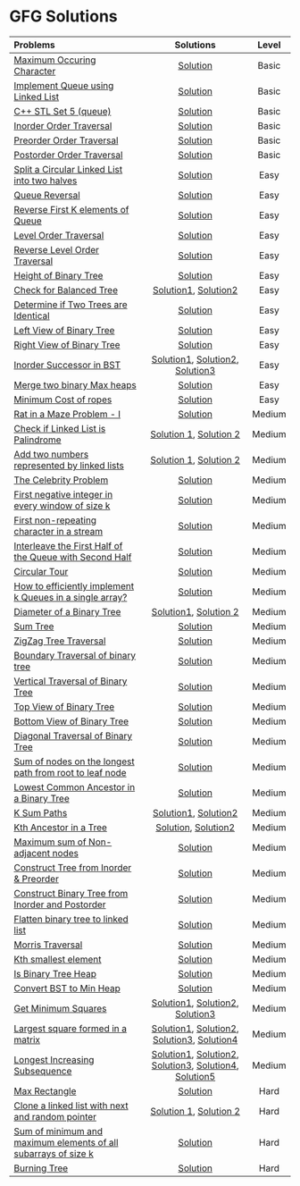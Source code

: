 # GFG Solutions

|  Problems  |  Solutions  |  Level  |
|:-----------|:-----------:|:-------:|
|  [Maximum Occuring Character](https://practice.geeksforgeeks.org/problems/maximum-occuring-character-1587115620/1)  |  [Solution](https://github.com/kishanrajput23/Love-Babbar-CPP-DSA-Course/blob/main/Lectures/Lecture_22/Lecture_Codes/maximum_occuring_character.cpp)  |  Basic  |
|  [Implement Queue using Linked List](https://www.geeksforgeeks.org/problems/implement-queue-using-linked-list/1)  |  [Solution](https://github.com/kishanrajput23/Love-Babbar-CPP-DSA-Course/blob/main/Lectures/Lecture_60/Lecture_Codes/implement_queue_using_linked_list.cpp)  |  Basic  |
|  [C++ STL Set 5 (queue)](https://www.geeksforgeeks.org/problems/c-stl-set-5-queue/1)  |  [Solution](https://github.com/kishanrajput23/Love-Babbar-CPP-DSA-Course/blob/main/Lectures/Lecture_60/Lecture_Codes/c%2B%2B_stl_set_5_queue.cpp)  |  Basic  |
|  [Inorder Order Traversal](https://www.geeksforgeeks.org/problems/inorder-traversal/1)  |  [Solution](https://github.com/kishanrajput23/Love-Babbar-CPP-DSA-Course/blob/main/Lectures/Lecture_62/Lecture_Codes/implementation_of_binary_tree.cpp)  |  Basic  |
|  [Preorder Order Traversal](https://www.geeksforgeeks.org/problems/preorder-traversal/1)  |  [Solution](https://github.com/kishanrajput23/Love-Babbar-CPP-DSA-Course/blob/main/Lectures/Lecture_62/Lecture_Codes/implementation_of_binary_tree.cpp)  |  Basic  |
 |  [Postorder Order Traversal](https://www.geeksforgeeks.org/problems/postorder-traversal/1)  |  [Solution](https://github.com/kishanrajput23/Love-Babbar-CPP-DSA-Course/blob/main/Lectures/Lecture_62/Lecture_Codes/implementation_of_binary_tree.cpp)  |  Basic  |
|  [Split a Circular Linked List into two halves](https://www.geeksforgeeks.org/problems/split-a-circular-linked-list-into-two-halves/1)  |  [Solution](https://github.com/kishanrajput23/Love-Babbar-CPP-DSA-Course/blob/main/Lectures/Lecture_48/Homework/split_a_circular_linked_list_into_two_halves.cpp)  |  Easy  |
|  [Queue Reversal](https://www.geeksforgeeks.org/problems/queue-reversal/1)  |  [Solution](https://github.com/kishanrajput23/Love-Babbar-CPP-DSA-Course/blob/main/Lectures/Lecture_61/Lecture_Codes/queue_reversal.cpp)  |  Easy  |
|  [Reverse First K elements of Queue](https://www.geeksforgeeks.org/problems/reverse-first-k-elements-of-queue/1)  |  [Solution](https://github.com/kishanrajput23/Love-Babbar-CPP-DSA-Course/blob/main/Lectures/Lecture_61/Lecture_Codes/reverse_first_k_elements_of_queue.cpp)  |  Easy  |
|  [Level Order Traversal](https://www.geeksforgeeks.org/problems/level-order-traversal/1)  |  [Solution](https://github.com/kishanrajput23/Love-Babbar-CPP-DSA-Course/blob/main/Lectures/Lecture_62/Lecture_Codes/level_order_traversal.cpp)  |  Easy  |
|  [Reverse Level Order Traversal](https://www.geeksforgeeks.org/problems/reverse-level-order-traversal/1)  |  [Solution](https://github.com/kishanrajput23/Love-Babbar-CPP-DSA-Course/blob/main/Lectures/Lecture_62/Homework/reverse_level_order_traversal.cpp)  |  Easy  |
|  [Height of Binary Tree](https://www.geeksforgeeks.org/problems/height-of-binary-tree/1)  |  [Solution](https://github.com/kishanrajput23/Love-Babbar-CPP-DSA-Course/blob/main/Lectures/Lecture_63/Lecture_Codes/height_of_binary_tree.cpp)  |  Easy  |
|  [Check for Balanced Tree](https://www.geeksforgeeks.org/problems/check-for-balanced-tree/1)  |  [Solution1](https://github.com/kishanrajput23/Love-Babbar-CPP-DSA-Course/blob/main/Lectures/Lecture_63/Lecture_Codes/check_for_balanced_tree_approach1.cpp), [Solution2](https://github.com/kishanrajput23/Love-Babbar-CPP-DSA-Course/blob/main/Lectures/Lecture_63/Lecture_Codes/check_for_balanced_tree_approach2.cpp)  |  Easy  |
|  [Determine if Two Trees are Identical](https://www.geeksforgeeks.org/problems/determine-if-two-trees-are-identical/1)  |  [Solution](https://github.com/kishanrajput23/Love-Babbar-CPP-DSA-Course/blob/main/Lectures/Lecture_63/Lecture_Codes/determine_if_two_trees_are_identical.cpp)  |  Easy  |
|  [Left View of Binary Tree](https://www.geeksforgeeks.org/problems/left-view-of-binary-tree/1)  |  [Solution](https://github.com/kishanrajput23/Love-Babbar-CPP-DSA-Course/blob/main/Lectures/Lecture_64/Lecture_Codes/left_view_of_binary_tree.cpp)  |  Easy  |
|  [Right View of Binary Tree](https://www.geeksforgeeks.org/problems/right-view-of-binary-tree/1)  |  [Solution](https://github.com/kishanrajput23/Love-Babbar-CPP-DSA-Course/blob/main/Lectures/Lecture_64/Lecture_Codes/right_view_of_binary_tree.cpp)  |  Easy  |
|  [Inorder Successor in BST](https://www.geeksforgeeks.org/problems/inorder-successor-in-bst/1?)  |  [Solution1](https://github.com/kishanrajput23/Love-Babbar-CPP-DSA-Course/blob/main/Lectures/Lecture_69/Homework/inorder_successor_in_bst_approach_1.cpp), [Solution2](https://github.com/kishanrajput23/Love-Babbar-CPP-DSA-Course/blob/main/Lectures/Lecture_69/Homework/inorder_successor_in_bst_approach_2.cpp), [Solution3](https://github.com/kishanrajput23/Love-Babbar-CPP-DSA-Course/blob/main/Lectures/Lecture_69/Homework/inorder_successor_in_bst_approach_3.cpp)  |  Easy  |
|  [Merge two binary Max heaps](https://www.geeksforgeeks.org/problems/merge-two-binary-max-heap0144/1)  |  [Solution](https://github.com/kishanrajput23/Love-Babbar-CPP-DSA-Course/blob/main/Lectures/Lecture_75/Lecture_Codes/merge_two_binary_max_heaps.cpp)  |  Easy  |
|  [Minimum Cost of ropes](https://www.geeksforgeeks.org/problems/minimum-cost-of-ropes-1587115620/1)  |  [Solution](https://github.com/kishanrajput23/Love-Babbar-CPP-DSA-Course/blob/main/Lectures/Lecture_75/Lecture_Codes/minimum_cost_of_ropes.cpp)  |  Easy  |
|  [Rat in a Maze Problem - I](https://practice.geeksforgeeks.org/problems/rat-in-a-maze-problem/1)  |  [Solution](https://github.com/kishanrajput23/Love-Babbar-CPP-DSA-Course/blob/main/Lectures/Lecture_40/Lecture_Codes/rat_in_a_maze_problem_I.cpp)  |  Medium  |
|  [Check if Linked List is Palindrome](https://www.geeksforgeeks.org/problems/check-if-linked-list-is-pallindrome/1)  |  [Solution 1](https://github.com/kishanrajput23/Love-Babbar-CPP-DSA-Course/blob/main/Lectures/Lecture_50/Lecture_Codes/check_if_linked_list_is_palindrome_approach-1.cpp), [Solution 2](https://github.com/kishanrajput23/Love-Babbar-CPP-DSA-Course/blob/main/Lectures/Lecture_50/Lecture_Codes/check_if_linked_list_is_palindrome_approach-2.cpp)  |  Medium  |
|  [Add two numbers represented by linked lists](https://www.geeksforgeeks.org/problems/add-two-numbers-represented-by-linked-lists/1)  |  [Solution 1](https://github.com/kishanrajput23/Love-Babbar-CPP-DSA-Course/blob/main/Lectures/Lecture_51/Lecture_Codes/add_two_numbers_represented_by_linked_lists_approach-1.cpp), [Solution 2](https://github.com/kishanrajput23/Love-Babbar-CPP-DSA-Course/blob/main/Lectures/Lecture_51/Lecture_Codes/add_two_numbers_represented_by_linked_lists_approach-2.cpp)  |  Medium  |
|  [The Celebrity Problem](https://www.geeksforgeeks.org/problems/the-celebrity-problem/1)  |  [Solution](https://github.com/kishanrajput23/Love-Babbar-CPP-DSA-Course/blob/main/Lectures/Lecture_57/Lecture_Codes/the_celebrity_problem.cpp)  |  Medium  |
|  [First negative integer in every window of size k](https://www.geeksforgeeks.org/problems/first-negative-integer-in-every-window-of-size-k3345/1)  |  [Solution](https://github.com/kishanrajput23/Love-Babbar-CPP-DSA-Course/blob/main/Lectures/Lecture_61/Lecture_Codes/first_negative_integer_in_every_window_of_size_k.cpp)  |  Medium  |
|  [First non-repeating character in a stream](https://www.geeksforgeeks.org/problems/first-non-repeating-character-in-a-stream1216/1)  |  [Solution](https://github.com/kishanrajput23/Love-Babbar-CPP-DSA-Course/blob/main/Lectures/Lecture_61/Lecture_Codes/first_non_repeating_character_in_a_stream.cpp)  |  Medium  |
|  [Interleave the First Half of the Queue with Second Half](https://www.geeksforgeeks.org/problems/interleave-the-first-half-of-the-queue-with-second-half/1)  |  [Solution](https://github.com/kishanrajput23/Love-Babbar-CPP-DSA-Course/blob/main/Lectures/Lecture_61/Lecture_Codes/interleave_the_first_half_of_the_queue_with_second_half.cpp)  |  Medium  |
|  [Circular Tour](https://www.geeksforgeeks.org/problems/circular-tour-1587115620/1)  |  [Solution](https://github.com/kishanrajput23/Love-Babbar-CPP-DSA-Course/blob/main/Lectures/Lecture_61/Lecture_Codes/circular_tour.cpp)  |  Medium  |
|  [How to efficiently implement k Queues in a single array?](https://www.geeksforgeeks.org/efficiently-implement-k-queues-single-array/)  |  [Solution](https://github.com/kishanrajput23/Love-Babbar-CPP-DSA-Course/blob/main/Lectures/Lecture_61/Lecture_Codes/kqueue.cpp)  |  Medium  |
|  [Diameter of a Binary Tree](https://www.geeksforgeeks.org/problems/diameter-of-binary-tree/1)  |  [Solution1](https://github.com/kishanrajput23/Love-Babbar-CPP-DSA-Course/blob/main/Lectures/Lecture_63/Lecture_Codes/diameter_of_a_binary_tree_approach1.cpp), [Solution 2](https://github.com/kishanrajput23/Love-Babbar-CPP-DSA-Course/blob/main/Lectures/Lecture_63/Lecture_Codes/diameter_of_a_binary_tree_approach2.cpp)  |  Medium  |
|  [Sum Tree](https://www.geeksforgeeks.org/problems/sum-tree/1)  |  [Solution](https://github.com/kishanrajput23/Love-Babbar-CPP-DSA-Course/blob/main/Lectures/Lecture_63/Lecture_Codes/sum_tree.cpp)  |  Medium  |
|  [ZigZag Tree Traversal](https://www.geeksforgeeks.org/problems/zigzag-tree-traversal/1)  |  [Solution](https://github.com/kishanrajput23/Love-Babbar-CPP-DSA-Course/blob/main/Lectures/Lecture_64/Lecture_Codes/zig_zag_tree_traversal.cpp)  |  Medium  |
|  [Boundary Traversal of binary tree](https://www.geeksforgeeks.org/problems/boundary-traversal-of-binary-tree/1)  |  [Solution](https://github.com/kishanrajput23/Love-Babbar-CPP-DSA-Course/blob/main/Lectures/Lecture_64/Lecture_Codes/boundary_traversal_of_binary_tree.cpp)  |  Medium  |
|  [Vertical Traversal of Binary Tree](https://www.geeksforgeeks.org/problems/print-a-binary-tree-in-vertical-order/1)  |  [Solution](https://github.com/kishanrajput23/Love-Babbar-CPP-DSA-Course/blob/main/Lectures/Lecture_64/Lecture_Codes/vertical_traversal_of_binary_tree.cpp)  |  Medium  |
|  [Top View of Binary Tree](https://www.geeksforgeeks.org/problems/top-view-of-binary-tree/1)  |  [Solution](https://github.com/kishanrajput23/Love-Babbar-CPP-DSA-Course/blob/main/Lectures/Lecture_64/Lecture_Codes/top_view_of_binary_tree.cpp)  |  Medium  |
|  [Bottom View of Binary Tree](https://www.geeksforgeeks.org/problems/bottom-view-of-binary-tree/1)  |  [Solution](https://github.com/kishanrajput23/Love-Babbar-CPP-DSA-Course/blob/main/Lectures/Lecture_64/Lecture_Codes/bottom_view_of_binary_tree.cpp)  |  Medium  |
|  [Diagonal Traversal of Binary Tree](https://www.geeksforgeeks.org/problems/diagonal-traversal-of-binary-tree/1)  |  [Solution](https://github.com/kishanrajput23/Love-Babbar-CPP-DSA-Course/blob/main/Lectures/Lecture_64/Lecture_Codes/diagonal_traversal_of_binary_tree.cpp)  |  Medium  |
|  [Sum of nodes on the longest path from root to leaf node](https://www.geeksforgeeks.org/problems/sum-of-the-longest-bloodline-of-a-tree/1)  |  [Solution](https://github.com/kishanrajput23/Love-Babbar-CPP-DSA-Course/blob/main/Lectures/Lecture_65/Lecture_Codes/sum_of_nodes_on_the_longest_path_from_root_to_leaf_node.cpp)  |  Medium  |
|  [Lowest Common Ancestor in a Binary Tree](https://www.geeksforgeeks.org/problems/lowest-common-ancestor-in-a-binary-tree/1)  |  [Solution](https://github.com/kishanrajput23/Love-Babbar-CPP-DSA-Course/blob/main/Lectures/Lecture_65/Lecture_Codes/lowest_common_ancestor_in_a_binary_tree.cpp)  |  Medium  |
|  [K Sum Paths](https://www.geeksforgeeks.org/problems/k-sum-paths/1)  |  [Solution1](https://github.com/kishanrajput23/Love-Babbar-CPP-DSA-Course/blob/main/Lectures/Lecture_65/Lecture_Codes/k_sum_paths_approach_1.cpp), [Solution2](https://github.com/kishanrajput23/Love-Babbar-CPP-DSA-Course/blob/main/Lectures/Lecture_65/Lecture_Codes/k_sum_paths_approach_2.cpp)  |  Medium  |
|  [Kth Ancestor in a Tree](https://www.geeksforgeeks.org/problems/kth-ancestor-in-a-tree/1)  |  [Solution](https://github.com/kishanrajput23/Love-Babbar-CPP-DSA-Course/blob/main/Lectures/Lecture_65/Lecture_Codes/kth_ancestor_in_a_tree_approach_1.cpp), [Solution2](https://github.com/kishanrajput23/Love-Babbar-CPP-DSA-Course/blob/main/Lectures/Lecture_65/Lecture_Codes/kth_ancestor_in_a_tree_approach_2.cpp)  |  Medium  |
|  [Maximum sum of Non-adjacent nodes](https://www.geeksforgeeks.org/problems/maximum-sum-of-non-adjacent-nodes/1)  |  [Solution](https://github.com/kishanrajput23/Love-Babbar-CPP-DSA-Course/blob/main/Lectures/Lecture_65/Lecture_Codes/maximum_sum_of_non_adjacent_nodes.cpp)  |  Medium  |
|  [Construct Tree from Inorder & Preorder](https://www.geeksforgeeks.org/problems/construct-tree-1/1)  |  [Solution](https://github.com/kishanrajput23/Love-Babbar-CPP-DSA-Course/blob/main/Lectures/Lecture_66/Lecture_Codes/construct_tree_from_inorder_and_preorder.cpp)  |  Medium  |
|  [Construct Binary Tree from Inorder and Postorder](https://www.geeksforgeeks.org/problems/tree-from-postorder-and-inorder/1)  |  [Solution](https://github.com/kishanrajput23/Love-Babbar-CPP-DSA-Course/blob/main/Lectures/Lecture_66/Lecture_Codes/construct_binary_tree_from_inorder_and_postorder.cpp)  |  Medium  |
|  [Flatten binary tree to linked list](https://www.geeksforgeeks.org/problems/flatten-binary-tree-to-linked-list/1)  |  [Solution](https://github.com/kishanrajput23/Love-Babbar-CPP-DSA-Course/blob/main/Lectures/Lecture_68/Lecture_Codes/flatten_binary_tree_to_linked_list.cpp)  |  Medium  |
|  [Morris Traversal](https://www.geeksforgeeks.org/inorder-tree-traversal-without-recursion-and-without-stack/)  |  [Solution](https://github.com/kishanrajput23/Love-Babbar-CPP-DSA-Course/blob/main/Lectures/Lecture_68/Homework/morris_taversal.cpp)  |  Medium  |
|  [Kth smallest element](https://www.geeksforgeeks.org/problems/kth-smallest-element5635/1)  |  [Solution](https://github.com/kishanrajput23/Love-Babbar-CPP-DSA-Course/blob/main/Lectures/Lecture_75/Lecture_Codes/kth_smallest_element.cpp)  |  Medium  |
|  [Is Binary Tree Heap](https://www.geeksforgeeks.org/problems/is-binary-tree-heap/1)  |  [Solution](https://github.com/kishanrajput23/Love-Babbar-CPP-DSA-Course/blob/main/Lectures/Lecture_75/Lecture_Codes/is_binary_tree_heap.cpp)  |  Medium  |
|  [Convert BST to Min Heap](https://www.geeksforgeeks.org/convert-bst-min-heap/)  |  [Solution](https://github.com/kishanrajput23/Love-Babbar-CPP-DSA-Course/blob/main/Lectures/Lecture_75/Lecture_Codes/convert_bst_to_min_heap.cpp)  |  Medium  |
|  [Get Minimum Squares](https://www.geeksforgeeks.org/problems/get-minimum-squares0538/1)  |  [Solution1](https://github.com/kishanrajput23/Love-Babbar-CPP-DSA-Course/blob/main/Lectures/Lecture_112/Lecture_Codes/get_minimum_squares_1.cpp), [Solution2](https://github.com/kishanrajput23/Love-Babbar-CPP-DSA-Course/blob/main/Lectures/Lecture_112/Lecture_Codes/get_minimum_squares_2.cpp), [Solution3](https://github.com/kishanrajput23/Love-Babbar-CPP-DSA-Course/blob/main/Lectures/Lecture_112/Lecture_Codes/get_minimum_squares_3.cpp)  |  Medium  |
|  [Largest square formed in a matrix](https://www.geeksforgeeks.org/problems/largest-square-formed-in-a-matrix0806/1)  |  [Solution1](https://github.com/kishanrajput23/Love-Babbar-CPP-DSA-Course/blob/main/Lectures/Lecture_115/Lecture_Codes/largest_square_formed_in_a_matrix_1.cpp), [Solution2](https://github.com/kishanrajput23/Love-Babbar-CPP-DSA-Course/blob/main/Lectures/Lecture_115/Lecture_Codes/largest_square_formed_in_a_matrix_2.cpp), [Solution3](https://github.com/kishanrajput23/Love-Babbar-CPP-DSA-Course/blob/main/Lectures/Lecture_115/Lecture_Codes/largest_square_formed_in_a_matrix_3.cpp), [Solution4](https://github.com/kishanrajput23/Love-Babbar-CPP-DSA-Course/blob/main/Lectures/Lecture_115/Lecture_Codes/largest_square_formed_in_a_matrix_4.cpp)  |  Medium  |
|  [Longest Increasing Subsequence](https://www.geeksforgeeks.org/problems/longest-increasing-subsequence-1587115620/1)  |  [Solution1](https://github.com/kishanrajput23/Love-Babbar-CPP-DSA-Course/blob/main/Lectures/Lecture_119/Lecture_Codes/longest_increasing_subsequence_1.cpp), [Solution2](https://github.com/kishanrajput23/Love-Babbar-CPP-DSA-Course/blob/main/Lectures/Lecture_119/Lecture_Codes/longest_increasing_subsequence_2.cpp), [Solution3](https://github.com/kishanrajput23/Love-Babbar-CPP-DSA-Course/blob/main/Lectures/Lecture_119/Lecture_Codes/longest_increasing_subsequence_3.cpp), [Solution4](https://github.com/kishanrajput23/Love-Babbar-CPP-DSA-Course/blob/main/Lectures/Lecture_119/Lecture_Codes/longest_increasing_subsequence_4.cpp), [Solution5](https://github.com/kishanrajput23/Love-Babbar-CPP-DSA-Course/blob/main/Lectures/Lecture_119/Lecture_Codes/longest_increasing_subsequence_5.cpp)  |  Medium  |
|  [Max Rectangle](https://www.geeksforgeeks.org/problems/max-rectangle/1)  |  [Solution](https://github.com/kishanrajput23/Love-Babbar-CPP-DSA-Course/blob/main/Lectures/Lecture_57/Lecture_Codes/max_rectangle.cpp)  |  Hard  |
|  [Clone a linked list with next and random pointer](https://www.geeksforgeeks.org/problems/clone-a-linked-list-with-next-and-random-pointer/1)  |  [Solution 1](https://github.com/kishanrajput23/Love-Babbar-CPP-DSA-Course/blob/main/Lectures/Lecture_52/Lecture_Codes/Clone_a_linked_list_with_next_and_random_pointer_approach-1.cpp), [Solution 2](https://github.com/kishanrajput23/Love-Babbar-CPP-DSA-Course/blob/main/Lectures/Lecture_52/Lecture_Codes/Clone_a_linked_list_with_next_and_random_pointer_approach-2.cpp)  |  Hard  |
|  [Sum of minimum and maximum elements of all subarrays of size k](https://www.geeksforgeeks.org/sum-minimum-maximum-elements-subarrays-size-k/)  |  [Solution](https://github.com/kishanrajput23/Love-Babbar-CPP-DSA-Course/blob/main/Lectures/Lecture_61/Lecture_Codes/sum_of_max_min.cpp)  |  Hard  |
|  [Burning Tree](https://www.geeksforgeeks.org/problems/burning-tree/1)  |  [Solution](https://github.com/kishanrajput23/Love-Babbar-CPP-DSA-Course/blob/main/Lectures/Lecture_67/Lecture_Codes/burning_tree.cpp)  |  Hard  |
